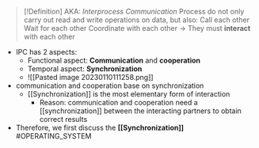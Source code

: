 > [!Definition]
> AKA: *Interprocess Communication*
> Process do not only carry out read and write operations on data, but also:
> 	Call each other
> 	Wait for each other
> 	Coordinate with each other
> -> They must **interact** with each other

* IPC has 2 aspects:
	* Functional aspect: **Communication** and **cooperation**
	* Temporal aspect: **Synchronization**
	* ![[Pasted image 20230110111258.png]]
* communication and cooperation base on synchronization
	* [[Synchronization]] is the most elementary form of interaction
		* Reason: communication and cooperation need a [[synchronization]] between the interacting partners to obtain correct results
* Therefore, we first discuss the **[[Synchronization]]**
#OPERATING_SYSTEM 
